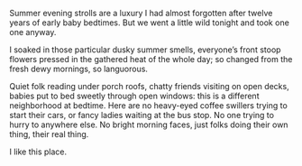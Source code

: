  Summer evening strolls are a luxury I had almost forgotten after twelve years of early baby bedtimes. But we went a little wild tonight and took one one anyway. 

 I soaked in those particular dusky summer smells, everyone’s front stoop flowers pressed in the gathered heat of the whole day; so changed from the fresh dewy mornings, so languorous. 

 Quiet folk reading under porch roofs, chatty friends visiting on open decks, babies put to bed sweetly through open windows: this is a different neighborhood at bedtime. Here are no heavy-eyed coffee swillers trying to start their cars, or fancy ladies waiting at the bus stop. No one trying to hurry to anywhere else. No bright morning faces, just folks doing their own thing, their real thing. 

 I like this place. 